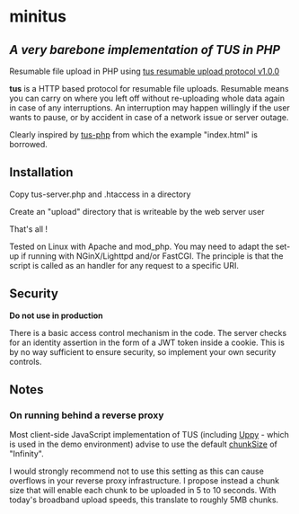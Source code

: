 # minitus
## _A very barebone implementation of TUS in PHP_

Resumable file upload in PHP  using [tus resumable upload protocol v1.0.0](https://tus.io)

**tus** is a HTTP based protocol for resumable file uploads. Resumable means you can carry on where you left off without re-uploading whole data again in case of any interruptions. An interruption may happen willingly if the user wants to pause, or by accident in case of a network issue or server outage.

Clearly inspired by [tus-php](https://github.com/ankitpokhrel/tus-php) from which the example "index.html" is borrowed.

## Installation

Copy tus-server.php and .htaccess in a directory

Create an "upload" directory that is writeable by the web server user

That's all !

Tested on Linux with Apache and mod_php. You may need to adapt the set-up if running with NGinX/Lighttpd and/or FastCGI. The principle is that the script is called as an handler for any request to a specific URI.

## Security

**Do not use in production**

There is a basic access control mechanism in the code. The server checks for an identity assertion in the form of a JWT token inside a cookie. This is by no way sufficient to ensure security, so implement your own security controls.

## Notes

### On running behind a reverse proxy

Most client-side JavaScript implementation of TUS (including [Uppy](https://uppy.io/) - which is used in the demo environment) advise to use the default [chunkSize](https://github.com/tus/tus-js-client/blob/main/docs/api.md#chunksize) of "Infinity".

I would strongly recommend not to use this setting as this can cause overflows in your reverse proxy infrastructure. I propose instead a chunk size that will enable each chunk to be uploaded in 5 to 10 seconds. With today's broadband upload speeds, this translate to roughly 5MB chunks.
